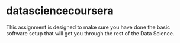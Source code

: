 datasciencecoursera
===================

This assignment is designed to make sure you have done the basic software setup that will get you through the rest of the Data Science. 
